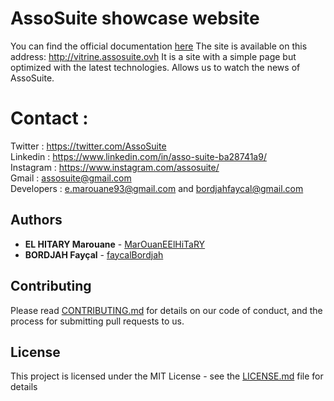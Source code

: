 # AssoSuite showcase website

You can find the official documentation [here](https://github.com/tolstoyfafa/assos_suite)
The site is available on this address: http://vitrine.assosuite.ovh
It is a site with a simple page but optimized with the latest technologies.
Allows us to watch the news of AssoSuite.

# Contact :

Twitter : https://twitter.com/AssoSuite  
Linkedin : https://www.linkedin.com/in/asso-suite-ba28741a9/  
Instagram : https://www.instagram.com/assosuite/  
Gmail : assosuite@gmail.com  
Developers : e.marouane93@gmail.com and bordjahfaycal@gmail.com

## Authors

* **EL HITARY Marouane** - [MarOuanEElHiTaRY](https://github.com/MarOuanEElHiTaRY)
* **BORDJAH Fayçal** - [faycalBordjah](https://github.com/faycalBordjah)

## Contributing

Please read [CONTRIBUTING.md](https://gist.github.com/PurpleBooth/b24679402957c63ec426) for details on our code of conduct, and the process for submitting pull requests to us.

## License

This project is licensed under the MIT License - see the [LICENSE.md](LICENSE.md) file for details
